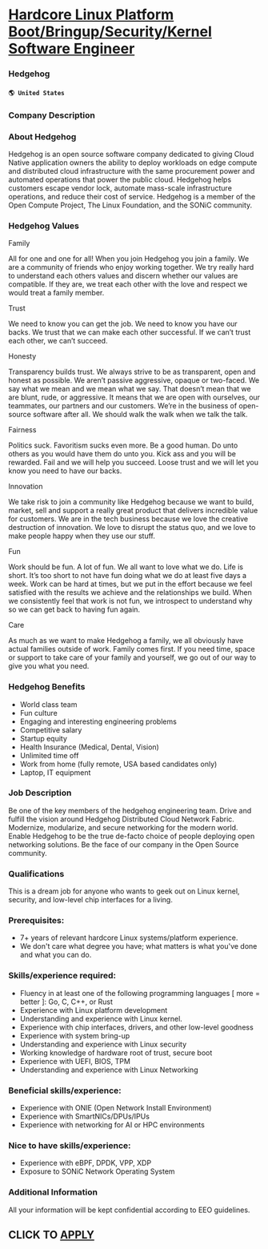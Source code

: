 # [Hardcore Linux Platform Boot/Bringup/Security/Kernel Software Engineer](https://www.remotewlb.com/apply/hardcore-linux-platform-boot-bringup-security-kernel-software-engineer)  
### Hedgehog  
#### `🌎 United States`  

### Company Description

### About Hedgehog

Hedgehog is an open source software company dedicated to giving Cloud Native application owners the ability to deploy workloads on edge compute and distributed cloud infrastructure with the same procurement power and automated operations that power the public cloud. Hedgehog helps customers escape vendor lock, automate mass-scale infrastructure operations, and reduce their cost of service. Hedgehog is a member of the Open Compute Project, The Linux Foundation, and the SONiC community.

###  Hedgehog Values

Family

All for one and one for all! When you join Hedgehog you join a family. We are a community of friends who enjoy working together. We try really hard to understand each others values and discern whether our values are compatible. If they are, we treat each other with the love and respect we would treat a family member.

Trust

We need to know you can get the job. We need to know you have our backs. We trust that we can make each other successful. If we can’t trust each other, we can’t succeed.

Honesty

Transparency builds trust. We always strive to be as transparent, open and honest as possible. We aren’t passive aggressive, opaque or two-faced. We say what we mean and we mean what we say. That doesn’t mean that we are blunt, rude, or aggressive. It means that we are open with ourselves, our teammates, our partners and our customers. We’re in the business of open-source software after all. We should walk the walk when we talk the talk.

Fairness

Politics suck. Favoritism sucks even more. Be a good human. Do unto others as you would have them do unto you. Kick ass and you will be rewarded. Fail and we will help you succeed. Loose trust and we will let you know you need to have our backs.

Innovation

We take risk to join a community like Hedgehog because we want to build, market, sell and support a really great product that delivers incredible value for customers. We are in the tech business because we love the creative destruction of innovation. We love to disrupt the status quo, and we love to make people happy when they use our stuff.

Fun

Work should be fun. A lot of fun. We all want to love what we do. Life is short. It’s too short to not have fun doing what we do at least five days a week. Work can be hard at times, but we put in the effort because we feel satisfied with the results we achieve and the relationships we build. When we consistently feel that work is not fun, we introspect to understand why so we can get back to having fun again.

Care

As much as we want to make Hedgehog a family, we all obviously have actual families outside of work. Family comes first. If you need time, space or support to take care of your family and yourself, we go out of our way to give you what you need.

###  Hedgehog Benefits

  * World class team
  * Fun culture
  * Engaging and interesting engineering problems
  * Competitive salary
  * Startup equity
  * Health Insurance (Medical, Dental, Vision)
  * Unlimited time off
  * Work from home (fully remote, USA based candidates only)
  * Laptop, IT equipment

### Job Description

Be one of the key members of the hedgehog engineering team. Drive and fulfill the vision around Hedgehog Distributed Cloud Network Fabric. Modernize, modularize, and secure networking for the modern world. Enable Hedgehog to be the true de-facto choice of people deploying open networking solutions. Be the face of our company in the Open Source community.

### Qualifications

This is a dream job for anyone who wants to geek out on Linux kernel, security, and low-level chip interfaces for a living.

### Prerequisites:

  * 7+ years of relevant hardcore Linux systems/platform experience. 
  * We don't care what degree you have; what matters is what you've done and what you can do.

### Skills/experience required:

  * Fluency in at least one of the following programming languages [ more = better ]: Go, C, C++, or Rust 
  * Experience with Linux platform development
  * Understanding and experience with Linux kernel.
  * Experience with chip interfaces, drivers, and other low-level goodness
  * Experience with system bring-up
  * Understanding and experience with Linux security
  * Working knowledge of hardware root of trust, secure boot
  * Experience with UEFI, BIOS, TPM
  * Understanding and experience with Linux Networking

### Beneficial skills/experience:

  * Experience with ONIE (Open Network Install Environment) 
  * Experience with SmartNICs/DPUs/IPUs
  * Experience with networking for AI or HPC environments 

### Nice to have skills/experience:

  * Experience with eBPF, DPDK, VPP, XDP
  * Exposure to SONiC Network Operating System

### Additional Information

All your information will be kept confidential according to EEO guidelines.

  
## CLICK TO [APPLY](https://www.remotewlb.com/apply/hardcore-linux-platform-boot-bringup-security-kernel-software-engineer)

